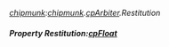 _[chipmunk](../../modules/chipmunk/chipmunk-module.md):[chipmunk](../../modules/chipmunk/chipmunk-module.md).[cpArbiter](../../modules/chipmunk/chipmunk-cparbiter.md).Restitution_
##### Property Restitution:[cpFloat](../../modules/chipmunk/chipmunk-cpfloat.md)
